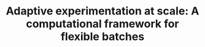---
title: "Adaptive experimentation at scale: A computational framework for flexible batches"
authors:
  - name: E. Che
  - name: H. Namkoong
  

publication : "arXiv:2303.11582 [cs.LG], 2023"
---